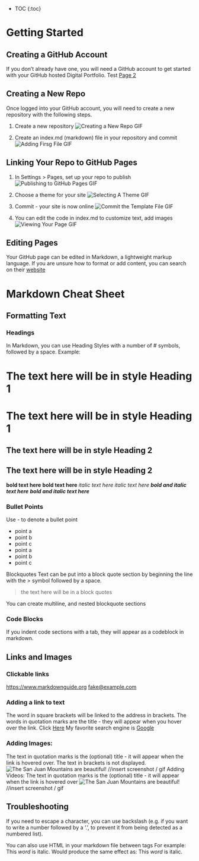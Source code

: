 * TOC
{:toc}

# Getting Started

## Creating a GitHub Account

If you don’t already have one, you will need a GitHub account to get started with your GitHub hosted Digital Portfolio.
Test <a href="page1.md">Page 2</a>

## Creating a New Repo

Once logged into your GitHub account, you will need to create a new repository with the following steps.
1. Create a new repository
![Creating a New Repo GIF](https://user-images.githubusercontent.com/22283357/126868712-9e824e2d-270d-4302-9b9a-158ba2a476fa.gif)

2. Create an index.md (markdown) file in your repository and commit
![Adding Firsg File GIF](https://user-images.githubusercontent.com/22283357/126868743-39709a5f-090d-44c3-bd6c-364f3ecfde14.gif)

## Linking Your Repo to GitHub Pages

1. In Settings > Pages, set up your repo to publish
![Publishing to GitHub Pages GIF](https://user-images.githubusercontent.com/22283357/126868848-45a19ed9-3e25-49e2-a065-3f95a6110a23.gif)

2. Choose a theme for your site
![Selecting A Theme GIF](https://user-images.githubusercontent.com/22283357/126868961-43d3fead-8fd3-4cad-b825-8feac8612e1f.gif)

3. Commit - your site is now online
![Commit the Template File GIF](https://user-images.githubusercontent.com/22283357/126868764-7118795c-2416-48f5-a59b-efc289690974.gif)

4. You can edit the code in index.md to customize text, add images
![Viewing Your Page GIF](https://user-images.githubusercontent.com/22283357/126868853-cd5e5ad2-b131-4319-837d-93adffbc4589.gif)


## Editing Pages

Your GitHub page can be edited in Markdown, a lightweight markup language. If you are unsure how to format or add content, you can search on their [website](https://www.markdownguide.org/)


# Markdown Cheat Sheet

## Formatting Text
### Headings
In Markdown, you can use Heading Styles with a number of # symbols, followed by a space.
Example:
  # The text here will be in style Heading 1
# The text here will be in style Heading 1
  ## The text here will be in style Heading 2
## The text here will be in style Heading 2

  **bold text here**
**bold text here**
  *italic text here*
*italic text here*
  ***bold and italic text here***
***bold and italic text here***

### Bullet Points
Use - to denote a bullet point
  - point a
  - point b
  - point c
- point a
- point b
- point c

Blockquotes
Text can be put into a block quote section by beginning the line with the > symbol followed by a space.
> the text here will be in a block quotes

You can create multiline, and nested blockquote sections

> 
> 
>>
>

### Code Blocks
If you indent code sections with a tab, they will appear as a codeblock in markdown.





## Links and Images
### Clickable links
<https://www.markdownguide.org>
<fake@example.com>


### Adding a link to text
The word in square brackets will be linked to the address in brackets. The words in quotation marks are the title - they will appear when you hover over the link.
Click [Here](https://www.engineering.cornell.edu/)
My favorite search engine is [Google](https://www.google.com "The best search engine")

### Adding Images:
The text in quotation marks is the (optional) title - it will appear when the link is hovered over. The text in brackets is not displayed.
![The San Juan Mountains are beautiful!](/assets/images/san-juan-mountains.jpg "San Juan Mountains")
//insert screenshot / gif 
Adding Videos:
The text in quotation marks is the (optional) title - it will appear when the link is hovered over
![The San Juan Mountains are beautiful!](/assets/videos/san-juan-mountains.gif "San Juan Mountains")
//insert screenshot / gif 

## Troubleshooting
If you need to escape a character, you can use backslash (e.g. if you want to write a number followed by a ‘.’, to prevent it from being detected as a numbered list).

You can also use HTML in your markdown file between tags
For example:
 This <em>word</em> is italic. 
Would produce the same effect as:
This *word* is italic.



